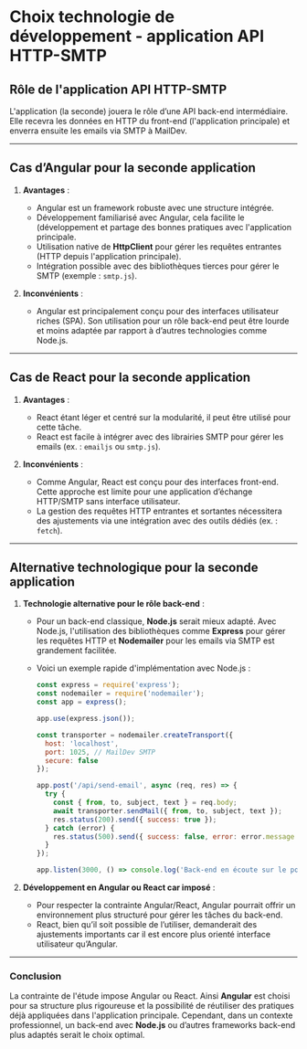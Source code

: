 # Choix technologie de développement - application API HTTP-SMTP

## **Rôle de l'application API HTTP-SMTP**

L'application (la seconde) jouera le rôle d’une API back-end intermédiaire. Elle recevra les données en HTTP du front-end (l'application principale) et enverra ensuite les emails via SMTP à MailDev.

---

## **Cas d’Angular pour la seconde application**

1. **Avantages** :
   - Angular est un framework robuste avec une structure intégrée.
   - Développement familiarisé avec Angular, cela facilite le  (développement et partage des bonnes pratiques avec l'application principale.
   - Utilisation native de **HttpClient** pour gérer les requêtes entrantes (HTTP depuis l'application principale).
   - Intégration possible avec des bibliothèques tierces pour gérer le SMTP (exemple : `smtp.js`).

2. **Inconvénients** :
   - Angular est principalement conçu pour des interfaces utilisateur riches (SPA). Son utilisation pour un rôle back-end peut être lourde et moins adaptée par rapport à d’autres technologies comme Node.js.

---

## **Cas de React pour la seconde application**

1. **Avantages** :
   - React étant léger et centré sur la modularité, il peut être utilisé pour cette tâche.
   - React est facile à intégrer avec des librairies SMTP pour gérer les emails (ex. : `emailjs` ou `smtp.js`).

2. **Inconvénients** :
   - Comme Angular, React est conçu pour des interfaces front-end. Cette approche est limite pour une application d’échange HTTP/SMTP sans interface utilisateur.
   - La gestion des requêtes HTTP entrantes et sortantes nécessitera des ajustements via une intégration avec des outils dédiés (ex. : `fetch`).

---

## **Alternative technologique pour la seconde application**

1. **Technologie alternative pour le rôle back-end** :
   - Pour un back-end classique, **Node.js** serait mieux adapté. Avec Node.js, l'utilisation  des bibliothèques comme **Express** pour gérer les requêtes HTTP et **Nodemailer** pour les emails via SMTP est grandement facilitée.

   - Voici un exemple rapide d'implémentation avec Node.js :
  
     ``` javascript
     const express = require('express');
     const nodemailer = require('nodemailer');
     const app = express();

     app.use(express.json());

     const transporter = nodemailer.createTransport({
       host: 'localhost',
       port: 1025, // MailDev SMTP
       secure: false
     });

     app.post('/api/send-email', async (req, res) => {
       try {
         const { from, to, subject, text } = req.body;
         await transporter.sendMail({ from, to, subject, text });
         res.status(200).send({ success: true });
       } catch (error) {
         res.status(500).send({ success: false, error: error.message });
       }
     });

     app.listen(3000, () => console.log('Back-end en écoute sur le port 3000'));
     ```

1. **Développement en Angular ou React car imposé** :
   - Pour respecter la contrainte Angular/React, Angular pourrait offrir un environnement plus structuré pour gérer les tâches du back-end.
   - React, bien qu’il soit possible de l’utiliser, demanderait des ajustements importants car il est encore plus orienté interface utilisateur qu’Angular.

---

### **Conclusion**

La contrainte de l'étude impose Angular ou React. Ainsi **Angular** est choisi pour sa structure plus rigoureuse et la possibilité de réutiliser des pratiques déjà appliquées dans l'application principale.
Cependant, dans un contexte professionnel, un back-end avec **Node.js** ou d’autres frameworks back-end plus adaptés serait le choix optimal.
